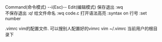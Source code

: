 Command(命令模式)                                                        --i(Esc)--                                                 Edit(编辑模式)
保存退出   :wq  
不保存退出 :q!
给文件命名 :wq code.c
打开语法高亮  :syntax on
行号   :set number







.vimrc vim的配置文件. 可以搜别人配置好的vimrc
vim ~/.vimrc   当前用户的根目录下

